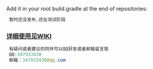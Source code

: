 Add it in your root build.gradle at the end of repositories:<br>
```java
 暂时还没发布,还在测试阶段
```
### [详细使用见WIKI](https://github.com/YLAndsoft/FBase/wiki)  

```java 
 有疑问或者建议的同伴可以QQ好友或者邮箱留言我
 QQ:347933430
 邮箱：347933430@qq.com
```
